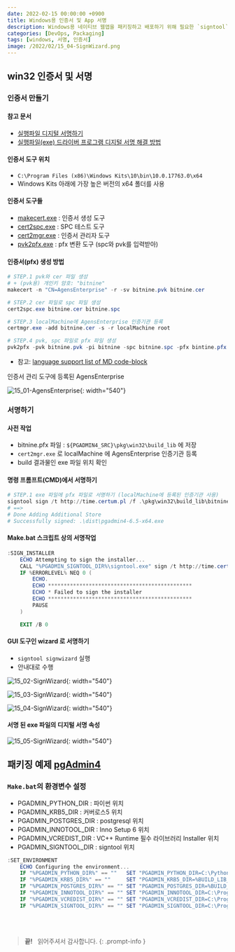 ```yaml
---
date: 2022-02-15 00:00:00 +0900
title: Windows용 인증서 및 App 서명
description: Windows용 네이티브 웹앱을 패키징하고 배포하기 위해 필요한 `signtool`(개발자 서명)과 `makecert`(서명자 생성)에 대해 `pgAdmin4`를 가지고 작업한 내용을 기록합니다.
categories: [DevOps, Packaging]
tags: [windows, 서명, 인증서]
image: /2022/02/15_04-SignWizard.png
---
```


## win32 인증서 및 서명

### 인증서 만들기

#### 참고 문서

- [실행파일 디지털 서명하기](https://blog.naver.com/remocon33/220244101931)
- [실행파일(exe) 드라이버 프로그램 디지털 서명 해결 방법](https://gogildong.com/65)

#### 인증서 도구 위치

- `C:\Program Files (x86)\Windows Kits\10\bin\10.0.17763.0\x64`
- Windows Kits 아래에 가장 높은 버전의 x64 폴더를 사용

#### 인증서 도구들

- [makecert.exe](https://docs.microsoft.com/ko-kr/windows-hardware/drivers/devtest/makecert) : 인증서 생성 도구
- [cert2spc.exe](https://docs.microsoft.com/ko-kr/dotnet/framework/tools/cert2spc-exe-software-publisher-certificate-test-tool) : SPC 테스트 도구
- [cert2mgr.exe](https://docs.microsoft.com/ko-kr/dotnet/framework/tools/certmgr-exe-certificate-manager-tool) : 인증서 관리자 도구
- [pvk2pfx.exe](https://docs.microsoft.com/ko-kr/windows-hardware/drivers/devtest/pvk2pfx) : pfx 변환 도구 (spc와 pvk를 입력받아)

#### 인증서(pfx) 생성 방법

```powershell
# STEP.1 pvk와 cer 파일 생성
# + (pvk용) 개인키 암호: "bitnine"
makecert -n "CN=AgensEnterprise" -r -sv bitnine.pvk bitnine.cer

# STEP.2 cer 파일로 spc 파일 생성
cert2spc.exe bitnine.cer bitnine.spc

# STEP.3 localMachine에 AgensEnterprise 인증기관 등록
certmgr.exe -add bitnine.cer -s -r localMachine root

# STEP.4 pvk, spc 파일로 pfx 파일 생성
pvk2pfx -pvk bitnine.pvk -pi bitnine -spc bitnine.spc -pfx bintine.pfx
```

- 참고: [language support list of MD code-block](https://rdmd.readme.io/docs/code-blocks#language-support)

인증서 관리 도구에 등록된 AgensEnterprise

![15_01-AgensEnterprise](/2022/02/15_01-AgensEnterprise.png){: width="540"}

### 서명하기

#### 사전 작업

- bitnine.pfx 파일 : `${PGADMIN4_SRC}\pkg\win32\build_lib` 에 저장
- `cert2mgr.exe` 로 localMachine 에 AgensEnterprise 인증기관 등록
- build 결과물인 exe 파일 위치 확인

#### 명령 프롬프트(CMD)에서 서명하기

```powershell
# STEP.1 exe 파일에 pfx 파일로 서명하기 (localMachine에 등록된 인증기관 사용)
signtool sign /t http://time.certum.pl /f .\pkg\win32\build_lib\bitnine.pfx /p bitnine .\dist\pgadmin4-6.5-x64.exe
# ==>
# Done Adding Additional Store
# Successfully signed: .\dist\pgadmin4-6.5-x64.exe
```

#### Make.bat 스크립트 상의 서명작업

```powershell
:SIGN_INSTALLER
    ECHO Attempting to sign the installer...
    CALL "%PGADMIN_SIGNTOOL_DIR%\signtool.exe" sign /t http://time.certum.pl /f %BUILD_LIB_DIR%\bitnine.pfx /p bitnine "%DISTROOT%\%INSTALLERNAME%"
    IF %ERRORLEVEL% NEQ 0 (
        ECHO.
        ECHO **********************************************
        ECHO * Failed to sign the installer
        ECHO **********************************************
        PAUSE
    )

    EXIT /B 0
```

#### GUI 도구인 wizard 로 서명하기

- `signtool signwizard` 실행
- 안내대로 수행

![15_02-SignWizard](/2022/02/15_02-SignWizard.png){: width="540"}

![15_03-SignWizard](/2022/02/15_03-SignWizard.png){: width="540"}

![15_04-SignWizard](/2022/02/15_04-SignWizard.png){: width="540"}

#### 서명 된 exe 파일의 디지털 서명 속성

![15_05-SignWizard](/2022/02/15_05-SignWizard.png){: width="540"}

## 패키징 예제 [pgAdmin4](https://github.com/postgres/pgadmin4)

### `Make.bat`의 환경변수 설정

- PGADMIN_PYTHON_DIR : 파이썬 위치
- PGADMIN_KRB5_DIR : 커버로스5 위치
- PGADMIN_POSTGRES_DIR : postgresql 위치
- PGADMIN_INNOTOOL_DIR : Inno Setup 6 위치
- PGADMIN_VCREDIST_DIR : VC++ Runtime 필수 라이브러리 Installer 위치
- PGADMIN_SIGNTOOL_DIR : signtool 위치

```powershell
:SET_ENVIRONMENT
    ECHO Configuring the environment...
    IF "%PGADMIN_PYTHON_DIR%" == ""   SET "PGADMIN_PYTHON_DIR=C:\Python310"
    IF "%PGADMIN_KRB5_DIR%" == ""     SET "PGADMIN_KRB5_DIR=%BUILD_LIB_DIR%\krb5"
    IF "%PGADMIN_POSTGRES_DIR%" == "" SET "PGADMIN_POSTGRES_DIR=%BUILD_LIB_DIR%/postgres"
    IF "%PGADMIN_INNOTOOL_DIR%" == "" SET "PGADMIN_INNOTOOL_DIR=C:\Program Files (x86)\Inno Setup 6"
    IF "%PGADMIN_VCREDIST_DIR%" == "" SET "PGADMIN_VCREDIST_DIR=C:\Program Files (x86)\Microsoft Visual Studio\2017\Professional\VC\Redist\MSVC\14.16.27012"
    IF "%PGADMIN_SIGNTOOL_DIR%" == "" SET "PGADMIN_SIGNTOOL_DIR=C:\Program Files (x86)\Windows Kits\10\bin\10.0.17763.0\x64"
```

&nbsp; <br />
&nbsp; <br />

> **끝!** &nbsp; 읽어주셔서 감사합니다.
{: .prompt-info }
